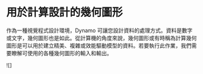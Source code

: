 # 用於計算設計的幾何圖形

作為一種視覺程式設計環境，Dynamo 可讓您設計資料的處理方式。資料是數字或文字，幾何圖形也是如此。從計算機的角度來說，幾何圖形或有時稱為計算幾何圖形是可以用於建立精美、複雜或效能驅動模型的資料。若要執行此作業，我們需要瞭解可使用的各種幾何圖形的輸入和輸出。

![]

